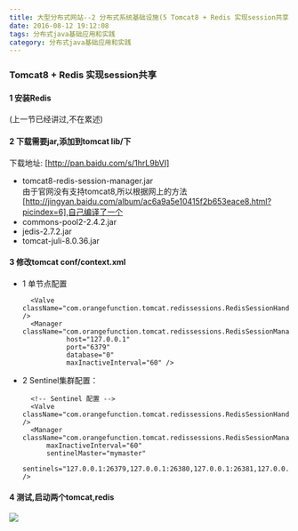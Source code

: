 ```yaml
---
title: 大型分布式网站--2 分布式系统基础设施(5 Tomcat8 + Redis 实现session共享)
date: 2016-08-12 19:12:08 
tags: 分布式java基础应用和实践
category: 分布式java基础应用和实践
---
```

### Tomcat8 + Redis 实现session共享

#### 1 安装Redis
(上一节已经讲过,不在累述)

#### 2 下载需要jar,添加到tomcat lib/下   
下载地址: [http://pan.baidu.com/s/1hrL9bVI]

+ tomcat8-redis-session-manager.jar   
    由于官网没有支持tomcat8,所以根据网上的方法[http://jingyan.baidu.com/album/ac6a9a5e10415f2b653eace8.html?picindex=6],自己编译了一个
+ commons-pool2-2.4.2.jar
+ jedis-2.7.2.jar
+ tomcat-juli-8.0.36.jar

[http://pan.baidu.com/s/1hrL9bVI]: http://pan.baidu.com/s/1hrL9bVI
[http://jingyan.baidu.com/album/ac6a9a5e10415f2b653eace8.html?picindex=6]: http://jingyan.baidu.com/album/ac6a9a5e10415f2b653eace8.html?picindex=6
#### 3 修改tomcat conf/context.xml
+ 1 单节点配置

        <Valve className="com.orangefunction.tomcat.redissessions.RedisSessionHandlerValve" />    
    	<Manager className="com.orangefunction.tomcat.redissessions.RedisSessionManager"    
                 host="127.0.0.1"    
                 port="6379"    
                 database="0"    
                 maxInactiveInterval="60" />  
                 
+ 2 Sentinel集群配置：

    	<!-- Sentinel 配置 -->
    	<Valve className="com.orangefunction.tomcat.redissessions.RedisSessionHandlerValve" />        
    	<Manager className="com.orangefunction.tomcat.redissessions.RedisSessionManager"
    	    maxInactiveInterval="60"
    	    sentinelMaster="mymaster"
    	    sentinels="127.0.0.1:26379,127.0.0.1:26380,127.0.0.1:26381,127.0.0.1:26382" /> 
 
#### 4 测试,启动两个tomcat,redis

![](http://7xsqwa.com1.z0.glb.clouddn.com/mnuo-largedistributejava-2.4-redis-connection-log.jpg)

